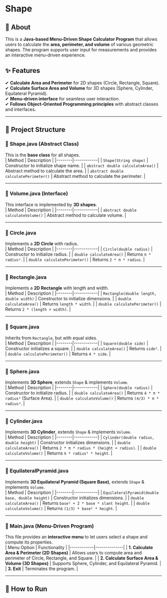 # Shape

## 📝 About  
This is a **Java-based Menu-Driven Shape Calculator Program** that allows users to calculate the **area, perimeter, and volume** of various geometric shapes. The program supports user input for measurements and provides an interactive menu-driven experience.

## ✨ Features  
✔ **Calculate Area and Perimeter** for 2D shapes (Circle, Rectangle, Square).  
✔ **Calculate Surface Area and Volume** for 3D shapes (Sphere, Cylinder, Equilateral Pyramid).  
✔ **Menu-driven interface** for seamless user interaction.  
✔ **Follows Object-Oriented Programming principles** with abstract classes and interfaces.  

---

## 📂 Project Structure  
### **📌 Shape.java (Abstract Class)**
This is the **base class** for all shapes.  
| Method | Description |
|--------|------------|
| `Shape(String shape)` | Constructor to initialize shape name. |
| `abstract double calculateArea()` | Abstract method to calculate the area. |
| `abstract double calculatePerimeter()` | Abstract method to calculate the perimeter. |

---

### **📌 Volume.java (Interface)**
This interface is implemented by **3D shapes**.  
| Method | Description |
|--------|------------|
| `abstract double calculateVolume()` | Abstract method to calculate volume. |

---

### **📌 Circle.java**
Implements a **2D Circle** with radius.  
| Method | Description |
|--------|------------|
| `Circle(double radius)` | Constructor to initialize radius. |
| `double calculateArea()` | Returns `π * radius²`. |
| `double calculatePerimeter()` | Returns `2 * π * radius`. |

---

### **📌 Rectangle.java**
Implements a **2D Rectangle** with length and width.  
| Method | Description |
|--------|------------|
| `Rectangle(double length, double width)` | Constructor to initialize dimensions. |
| `double calculateArea()` | Returns `length * width`. |
| `double calculatePerimeter()` | Returns `2 * (length + width)`. |

---

### **📌 Square.java**
Inherits from `Rectangle`, but with equal sides.  
| Method | Description |
|--------|------------|
| `Square(double side)` | Constructor initializes a square. |
| `double calculateArea()` | Returns `side²`. |
| `double calculatePerimeter()` | Returns `4 * side`. |

---

### **📌 Sphere.java**
Implements **3D Sphere**, extends `Shape` & implements `Volume`.  
| Method | Description |
|--------|------------|
| `Sphere(double radius)` | Constructor to initialize radius. |
| `double calculateArea()` | Returns `4 * π * radius²` (Surface Area). |
| `double calculateVolume()` | Returns `(4/3) * π * radius³`. |

---

### **📌 Cylinder.java**
Implements **3D Cylinder**, extends `Shape` & implements `Volume`.  
| Method | Description |
|--------|------------|
| `Cylinder(double radius, double height)` | Constructor initializes dimensions. |
| `double calculateArea()` | Returns `2 * π * radius * (height + radius)`. |
| `double calculateVolume()` | Returns `π * radius² * height`. |

---

### **📌 EquilateralPyramid.java**
Implements **3D Equilateral Pyramid (Square Base)**, extends `Shape` & implements `Volume`.  
| Method | Description |
|--------|------------|
| `EquilateralPyramid(double base, double height)` | Constructor initializes dimensions. |
| `double calculateArea()` | Returns `base² + 2 * base * slant height`. |
| `double calculateVolume()` | Returns `(1/3) * base² * height`. |

---

### **📌 Main.java (Menu-Driven Program)**
This file provides an **interactive menu** to let users select a shape and compute its properties.  
| Menu Option | Functionality |
|------------|--------------|
| **1. Calculate Area & Perimeter (2D Shapes)** | Allows users to compute area and perimeter of Circle, Rectangle, and Square. |
| **2. Calculate Surface Area & Volume (3D Shapes)** | Supports Sphere, Cylinder, and Equilateral Pyramid. |
| **3. Exit** | Terminates the program. |

---

## 📜 How to Run  
